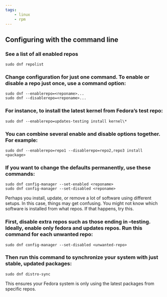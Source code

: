```yaml
---
tags:
    - linux
    - rpm
---
```


## Configuring with the command line

### See a list of all enabled repos

    sudo dnf repolist

### Change configuration for just one command. To enable or disable a repo just once, use a command option:

    sudo dnf --enablerepo=<reponame>...
    sudo dnf --disablerepo=<reponame>...

### For instance, to install the latest kernel from Fedora’s test repo:

    sudo dnf --enablerepo=updates-testing install kernel\*

### You can combine several enable and disable options together. For example:

    sudo dnf --enablerepo=repo1 --disablerepo=repo2,repo3 install <package>

### If you want to change the defaults permanently, use these commands:

    sudo dnf config-manager --set-enabled <reponame>
    sudo dnf config-manager --set-disabled <reponame>

Perhaps you install, update, or remove a lot of software using different setups. In this case, things may get confusing. You might not know which software is installed from what repos. If that happens, try this.

### First, disable extra repos such as those ending in –testing. Ideally, enable only fedora and updates repos. Run this command for each unwanted repo:

    sudo dnf config-manager --set-disabled <unwanted-repo>

### Then run this command to synchronize your system with just stable, updated packages:

    sudo dnf distro-sync

This ensures your Fedora system is only using the latest packages from specific repos.
